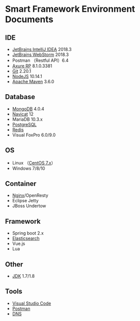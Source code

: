 # Smart Framework Environment Documents

## IDE
- [JetBrains IntelliJ IDEA](JetBrains-IntelliJ-IDEA.md) 2018.3
- [JetBrains WebStorm](JetBrains-WebStorm.md) 2018.3
- Postman （Restful API）6.4
- [Axure RP](AxureRP.md) 8.1.0.3381
- [Git](Git.md) 2.20.1
- [NodeJS](NodeJS.md) 10.14.1
- [Apache Maven](Apache-Maven.md) 3.6.0

## Database
- [MongoDB](MongoDB.md) 4.0.4
- [Navicat](Navicat.md) 12
- MariaDB 10.3.x
- [PostgreSQL](PostgreSQL.md)
- [Redis](Redis.md)
- Visual FoxPro 6.0/9.0

## OS
- Linux （[CentOS 7.x](CentOS.md)）
- Windows 7/8/10

## Container
- [Nginx](Nginx.md)/OpenResty
- Eclipse Jetty
- JBoss Undertow

## Framework
- Spring boot 2.x
- [Elasticsearch](Elasticsearch.md)
- Vue.js
- Lua

## Other
- [JDK](JavaSDK.md) 1.7/1.8

## Tools
- [Visual Studio Code](vscode.md)
- [Postman](Postman.md)
- [DNS](DNS.md)